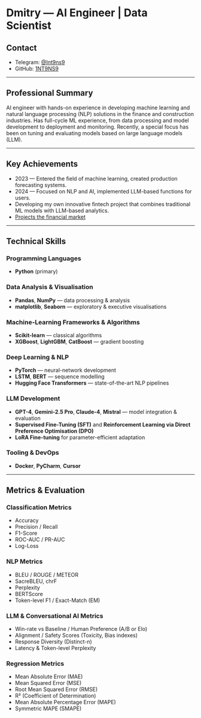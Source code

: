 # Dmitry — AI Engineer | Data Scientist

## Contact
- Telegram: [@Int9ns9](https://t.me/Int9ns9)
- GitHub: [1NT9NS9](https://github.com/1NT9NS9)

---

## Professional Summary
AI engineer with hands-on experience in developing machine learning and natural language processing (NLP) solutions in the finance and construction industries. Has full-cycle ML experience, from data processing and model development to deployment and monitoring. Recently, a special focus has been on tuning and evaluating models based on large language models (LLM).

---

## Key Achievements
- 2023 — Entered the field of machine learning, created production forecasting systems.
- 2024 — Focused on NLP and AI, implemented LLM-based functions for users.
- Developing my own innovative fintech project that combines traditional ML models with LLM-based analytics.
- [Projects the financial market](https://github.com/1NT9NS9/1NT9NS9/blob/main/README(finance).md)

---

## Technical Skills

### Programming Languages
- **Python** (primary)

### Data Analysis & Visualisation
- **Pandas**, **NumPy** — data processing & analysis
- **matplotlib**, **Seaborn** — exploratory & executive visualisations

### Machine-Learning Frameworks & Algorithms
- **Scikit-learn** — classical algorithms
- **XGBoost**, **LightGBM**, **CatBoost** — gradient boosting

### Deep Learning & NLP
- **PyTorch** — neural-network development
- **LSTM**, **BERT** — sequence modelling
- **Hugging Face Transformers** — state-of-the-art NLP pipelines

### LLM Development
- **GPT-4**, **Gemini-2.5 Pro**, **Claude-4**, **Mistral** — model integration & evaluation
- **Supervised Fine-Tuning (SFT)** and **Reinforcement Learning via Direct Preference Optimisation (DPO)**
- **LoRA Fine-tuning** for parameter-efficient adaptation

### Tooling & DevOps
- **Docker**, **PyCharm**, **Cursor**

---

## Metrics & Evaluation

### Classification Metrics
- Accuracy
- Precision / Recall
- F1-Score
- ROC-AUC / PR-AUC
- Log-Loss

### NLP Metrics
- BLEU / ROUGE / METEOR
- SacreBLEU, chrF
- Perplexity
- BERTScore
- Token-level F1 / Exact-Match (EM)

### LLM & Conversational AI Metrics
- Win-rate vs Baseline / Human Preference (A/B or Elo)
- Alignment / Safety Scores (Toxicity, Bias indexes)
- Response Diversity (Distinct-n)
- Latency & Token-level Perplexity

### Regression Metrics
- Mean Absolute Error (MAE)
- Mean Squared Error (MSE)
- Root Mean Squared Error (RMSE)
- R² (Coefficient of Determination)
- Mean Absolute Percentage Error (MAPE)
- Symmetric MAPE (SMAPE)

